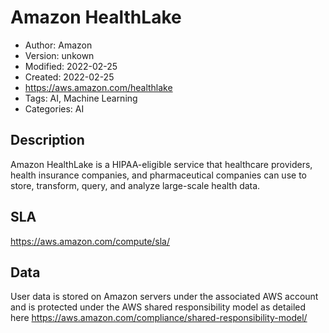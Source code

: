 # Amazon HealthLake

* Author: Amazon
* Version: unkown
* Modified: 2022-02-25
* Created: 2022-02-25
* <https://aws.amazon.com/healthlake>
* Tags: AI, Machine Learning
* Categories: AI

## Description

Amazon HealthLake is a HIPAA-eligible service that healthcare providers, health insurance companies, and pharmaceutical companies can use to store, transform, query, and analyze large-scale health data.

## SLA

https://aws.amazon.com/compute/sla/

## Data

User data is stored on Amazon servers under the associated AWS account and is protected under the AWS shared responsibility model as detailed here https://aws.amazon.com/compliance/shared-responsibility-model/
